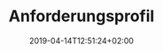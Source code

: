 ---
title: "Anforderungsprofil"
date: 2019-04-14T12:51:24+02:00
draft: false
weight: 2
image: /img/uploads/flugschule-anforderungsprofil.jpg
description: >
  Test
buttons:
  - title: Anmelden
    url: https://www.google.ch/
    cta: true
---